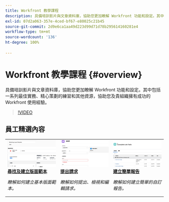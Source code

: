 ```yaml
---
title: Workfront 教學課程
description: 具備培訓影片與文章資料庫，協助您更加瞭解 Workfront 功能和設定。其中包括一系列最佳實務、精心策劃的練習和其他資源，協助您及貴組織擁有成功的 Workfront 使用經驗。
exl-id: 07d2a063-357e-4ced-bf67-e80025c21b45
source-git-commit: 2d9e6ca1aa49d223d99d71d78b295614160281e4
workflow-type: tm+mt
source-wordcount: '136'
ht-degree: 100%

---
```


# Workfront 教學課程 {#overview}

具備培訓影片與文章資料庫，協助您更加瞭解 Workfront 功能和設定。其中包括一系列最佳實務、精心策劃的練習和其他資源，協助您及貴組織擁有成功的 Workfront 使用經驗。

>[!VIDEO](https://video.tv.adobe.com/v/3428922/?quality=12&learn=on&enablevpops&captions=chi_hant)

<!-- 

This is the landing page of the user guide. It should be the first list item in the TOC.md file. 
See other user landing pages to get ideas. 

-->


<div id="recs-overview-body-1"></div>
<div id="recs-overview-body-2"></div>
<div id="recs-overview-body-3"></div>
<div id="recs-overview-body-4"></div>
<div id="recs-overview-body-5"></div>
<div id="recs-overview-body-6"></div>

<div id="staff-picks-section">

## 員工精選內容

<table style="margin-top: 0 !important">
  <tr>
   <td>
      <a href="/help/administration-and-setup/layout-templates/find-layout-templates.md">
      <img alt="尋找及建立版面範本" src="/help/assets/ltemp_01.png"/>
      </a>
      <div>
         <a href="/help/administration-and-setup/layout-templates/find-layout-templates.md"><strong>尋找及建立版面範本</strong></a>
      </div>
      <p>
         <em>瞭解如何建立基本版面範本。</em>
      </p>
    </td>
   <td>
      <a href="/help/manage-work/issues-requests/make-a-request.md">
      <img alt="提出請求" src="/help/assets/nrequest_01.png"/>
      </a>
      <div>
         <a href="/help/manage-work/issues-requests/make-a-request.md"><strong>提出請求</strong></a>
      </div>
      <p>
         <em>瞭解如何提出、檢視和編輯請求。</em>
      </p>

<td>
      <a href="/help/reporting/basic-reporting/create-a-simple-report.md">
      <img alt="建立簡單報告" src="/help/assets/sreport_01.png"/>
      </a>
      <div>
         <a href="/help/reporting/basic-reporting/create-a-simple-report.md"><strong>建立簡單報告</strong></a>
      </div>
      <p>
         <em>瞭解如何建立簡單的自訂報告。</em>
      </p>
    </td>
  </tr>
</table>

</div>
